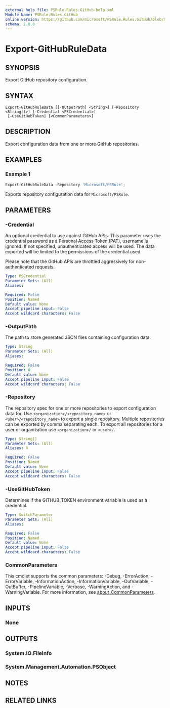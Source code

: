 ```yaml
---
external help file: PSRule.Rules.GitHub-help.xml
Module Name: PSRule.Rules.GitHub
online version: https://github.com/microsoft/PSRule.Rules.GitHub/blob/main/docs/commands/PSRule.Rules.GitHub/en-US/Export-GitHubRuleData.md
schema: 2.0.0
---
```


# Export-GitHubRuleData

## SYNOPSIS

Export GitHub repository configuration.

## SYNTAX

```text
Export-GitHubRuleData [[-OutputPath] <String>] [-Repository <String[]>] [-Credential <PSCredential>]
 [-UseGitHubToken] [<CommonParameters>]
```

## DESCRIPTION

Export configuration data from one or more GitHub repositories.

## EXAMPLES

### Example 1

```powershell
Export-GitHubRuleData -Repository 'Microsoft/PSRule';
```

Exports repository configuration data for `Microsoft/PSRule`.

## PARAMETERS

### -Credential

An optional credential to use against GitHub APIs.
This parameter uses the credential password as a Personal Access Token (PAT), username is ignored.
If not specified, unauthenticated access will be used.
The data exported will be limited to the permissions of the credential used.

Please note that the GitHub APIs are throttled aggressively for non-authenticated requests.

```yaml
Type: PSCredential
Parameter Sets: (All)
Aliases:

Required: False
Position: Named
Default value: None
Accept pipeline input: False
Accept wildcard characters: False
```

### -OutputPath

The path to store generated JSON files containing configuration data.

```yaml
Type: String
Parameter Sets: (All)
Aliases:

Required: False
Position: 0
Default value: None
Accept pipeline input: False
Accept wildcard characters: False
```

### -Repository

The repository spec for one or more repositories to export configuration data for.
Use `<organization>/<repository_name>` or `<user>/<repository_name>` to export a single repository.
Multiple repositories can be exported by comma separating each.
To export all repositories for a user or organization use `<organization>/` or `<user>/`.

```yaml
Type: String[]
Parameter Sets: (All)
Aliases: R

Required: False
Position: Named
Default value: None
Accept pipeline input: False
Accept wildcard characters: False
```

### -UseGitHubToken

Determines if the GITHUB_TOKEN environment variable is used as a credential.

```yaml
Type: SwitchParameter
Parameter Sets: (All)
Aliases:

Required: False
Position: Named
Default value: None
Accept pipeline input: False
Accept wildcard characters: False
```

### CommonParameters

This cmdlet supports the common parameters: -Debug, -ErrorAction, -ErrorVariable, -InformationAction, -InformationVariable, -OutVariable, -OutBuffer, -PipelineVariable, -Verbose, -WarningAction, and -WarningVariable. For more information, see [about_CommonParameters](http://go.microsoft.com/fwlink/?LinkID=113216).

## INPUTS

### None

## OUTPUTS

### System.IO.FileInfo

### System.Management.Automation.PSObject

## NOTES

## RELATED LINKS
